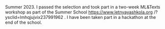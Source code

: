 Summer 2023. 
I passed the selection and took part in a two-week ML&Texts workshop as part of the Summer School 
https://www.letnyayashkola.org /?ysclid=lmhqjujvix237991962 .
I have been taken part in a hackathon at the end of the school.
